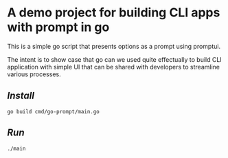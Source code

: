 
# A demo project for building CLI apps with prompt in go

This is a simple go script that presents options as a prompt using promptui. 

The intent is to show case that go can we used quite effectually to build CLI application with simple UI that can be shared with developers to streamline various processes.

## *Install*
```
go build cmd/go-prompt/main.go
```

## *Run*
```
./main
```
